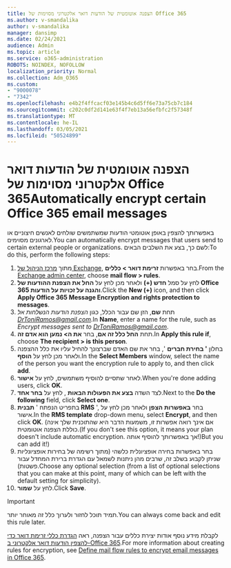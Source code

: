 ```yaml
---
title: הצפנה אוטומטית של הודעות דואר אלקטרוני מסוימות של Office 365
ms.author: v-smandalika
author: v-smandalika
manager: dansimp
ms.date: 02/24/2021
audience: Admin
ms.topic: article
ms.service: o365-administration
ROBOTS: NOINDEX, NOFOLLOW
localization_priority: Normal
ms.collection: Adm_O365
ms.custom:
- "9000078"
- "7342"
ms.openlocfilehash: e4b2f4ffcacf03e145b4c6d5ff6e73a75cb7c184
ms.sourcegitcommit: c202c0df2d141e63f4f7eb13a56efbfc2f57348f
ms.translationtype: MT
ms.contentlocale: he-IL
ms.lasthandoff: 03/05/2021
ms.locfileid: "50524899"
---
```

# <a name="automatically-encrypt-certain-office-365-email-messages"></a><span data-ttu-id="f0f18-102">הצפנה אוטומטית של הודעות דואר אלקטרוני מסוימות של Office 365</span><span class="sxs-lookup"><span data-stu-id="f0f18-102">Automatically encrypt certain Office 365 email messages</span></span>

<span data-ttu-id="f0f18-103">באפשרותך להצפין באופן אוטומטי הודעות שמשתמשים שולחים לאנשים חיצוניים או לארגונים מסוימים.</span><span class="sxs-lookup"><span data-stu-id="f0f18-103">You can automatically encrypt messages that users send to certain external people or organizations.</span></span> <span data-ttu-id="f0f18-104">לשם כך, בצע את השלבים הבאים:</span><span class="sxs-lookup"><span data-stu-id="f0f18-104">To do this, perform the following steps:</span></span>

1. <span data-ttu-id="f0f18-105">מתוך [מרכז הניהול של Exchange](https://outlook.office365.com/ecp/), בחר באפשרות **זרימת דואר > כללים**.</span><span class="sxs-lookup"><span data-stu-id="f0f18-105">From the [Exchange admin center](https://outlook.office365.com/ecp/), choose **mail flow > rules**.</span></span> 
2. <span data-ttu-id="f0f18-106">לחץ על סמל **חדש (+)** ולאחר מכן לחץ על **החל את הצפנת ההודעות של Office 365 והגנה על זכויות על הודעות**.</span><span class="sxs-lookup"><span data-stu-id="f0f18-106">Click the **New (+)** icon, and then click **Apply Office 365 Message Encryption and rights protection to messages**.</span></span>
3. <span data-ttu-id="f0f18-107">תחת **שם**, הזן שם עבור הכלל, כגון *הצפנת הודעות הנשלחות אל DrToniRamos@gmail.com*.</span><span class="sxs-lookup"><span data-stu-id="f0f18-107">In **Name**, enter a name for the rule, such as *Encrypt messages sent to DrToniRamos@gmail.com*.</span></span>
4. <span data-ttu-id="f0f18-108">תחת **החל כלל זה אם**, בחר **את ה> נמען הוא אדם זה**.</span><span class="sxs-lookup"><span data-stu-id="f0f18-108">In **Apply this rule if**, choose **The recipient > is this person**.</span></span> 
5. <span data-ttu-id="f0f18-109">בחלון **' בחירת חברים** ', בחר את שם האדם שברצונך להחיל עליו את כלל ההצפנה ולאחר מכן לחץ על **הוסף**.</span><span class="sxs-lookup"><span data-stu-id="f0f18-109">In the **Select Members** window, select the name of the person you want the encryption rule to apply to, and then click **add**.</span></span> 
6. <span data-ttu-id="f0f18-110">לאחר שתסיים להוסיף משתמשים, לחץ על **אישור**.</span><span class="sxs-lookup"><span data-stu-id="f0f18-110">When you're done adding users, click **OK**.</span></span>
7. <span data-ttu-id="f0f18-111">לצד השדה **בצע את הפעולות הבאות** , לחץ על **בחר אחד**.</span><span class="sxs-lookup"><span data-stu-id="f0f18-111">Next to the **Do the following** field, click **Select one**.</span></span> 
8. <span data-ttu-id="f0f18-112">בתפריט הנפתח ' **תבנית RMS** ', בחר **באפשרות** **הצפן** ולאחר מכן לחץ על אישור.</span><span class="sxs-lookup"><span data-stu-id="f0f18-112">In the **RMS template** drop-down menu, select **Encrypt**, and then click **OK**.</span></span> <span data-ttu-id="f0f18-113">(אם אינך רואה אפשרות זו, משמעות הדבר היא שהתוכנית שלך אינה כוללת הצפנה אוטומטית.</span><span class="sxs-lookup"><span data-stu-id="f0f18-113">(If you don't see this option, it means your plan doesn't include automatic encryption.</span></span> <span data-ttu-id="f0f18-114">אך באפשרותך להוסיף אותה!)</span><span class="sxs-lookup"><span data-stu-id="f0f18-114">But you can add it!)</span></span>
9. <span data-ttu-id="f0f18-115">בחר באפשרות בחירה אופציונלית כלשהי (מתוך רשימה של בחירות אופציונליות שניתן לקבוע בשלב זה, שרבים מהן ניתנות לשמאל עם הגדרת ברירת המחדל עבור פשטות).</span><span class="sxs-lookup"><span data-stu-id="f0f18-115">Choose any optional selection (from a list of optional selections that you can make at this point, many of which can be left with the default setting for simplicity).</span></span>
10. <span data-ttu-id="f0f18-116">לחץ על **שמור**.</span><span class="sxs-lookup"><span data-stu-id="f0f18-116">Click **Save**.</span></span>

> [!IMPORTANT]
> <span data-ttu-id="f0f18-117">תמיד תוכל לחזור ולערוך כלל זה מאוחר יותר.</span><span class="sxs-lookup"><span data-stu-id="f0f18-117">You can always come back and edit this rule later.</span></span>

<span data-ttu-id="f0f18-118">לקבלת מידע נוסף אודות יצירת כללים עבור הצפנה, ראה [הגדרת כללי זרימת דואר כדי להצפין הודעות דואר אלקטרוני ב-Office 365](https://docs.microsoft.com/microsoft-365/compliance/define-mail-flow-rules-to-encrypt-email).</span><span class="sxs-lookup"><span data-stu-id="f0f18-118">For more information about creating rules for encryption, see [Define mail flow rules to encrypt email messages in Office 365](https://docs.microsoft.com/microsoft-365/compliance/define-mail-flow-rules-to-encrypt-email).</span></span>

